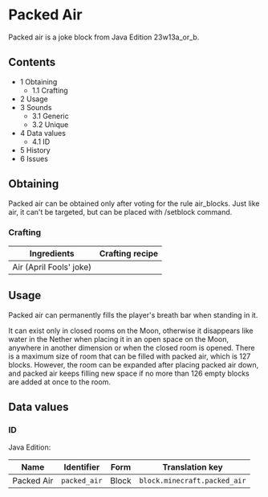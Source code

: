 # Packed Air
Packed air is a joke block from Java Edition 23w13a_or_b.

## Contents
- 1 Obtaining
	- 1.1 Crafting
- 2 Usage
- 3 Sounds
	- 3.1 Generic
	- 3.2 Unique
- 4 Data values
	- 4.1 ID
- 5 History
- 6 Issues

## Obtaining
Packed air can be obtained only after voting for the rule air_blocks. Just like air, it can't be targeted, but can be placed with /setblock command.

### Crafting
| Ingredients             | Crafting recipe |
|-------------------------|-----------------|
| Air (April Fools' joke) |                 |

## Usage
Packed air can permanently fills the player's breath bar when standing in it.

It can exist only in closed rooms on the Moon, otherwise it disappears like water in the Nether when placing it in an open space on the Moon, anywhere in another dimension or when the closed room is opened. There is a maximum size of room that can be filled with packed air, which is 127 blocks. However, the room can be expanded after placing packed air down, and packed air keeps filling new space if no more than 126 empty blocks are added at once to the room.

## Data values
### ID
Java Edition:

| Name       | Identifier   | Form  | Translation key              |
|------------|--------------|-------|------------------------------|
| Packed Air | `packed_air` | Block | `block.minecraft.packed_air` |


